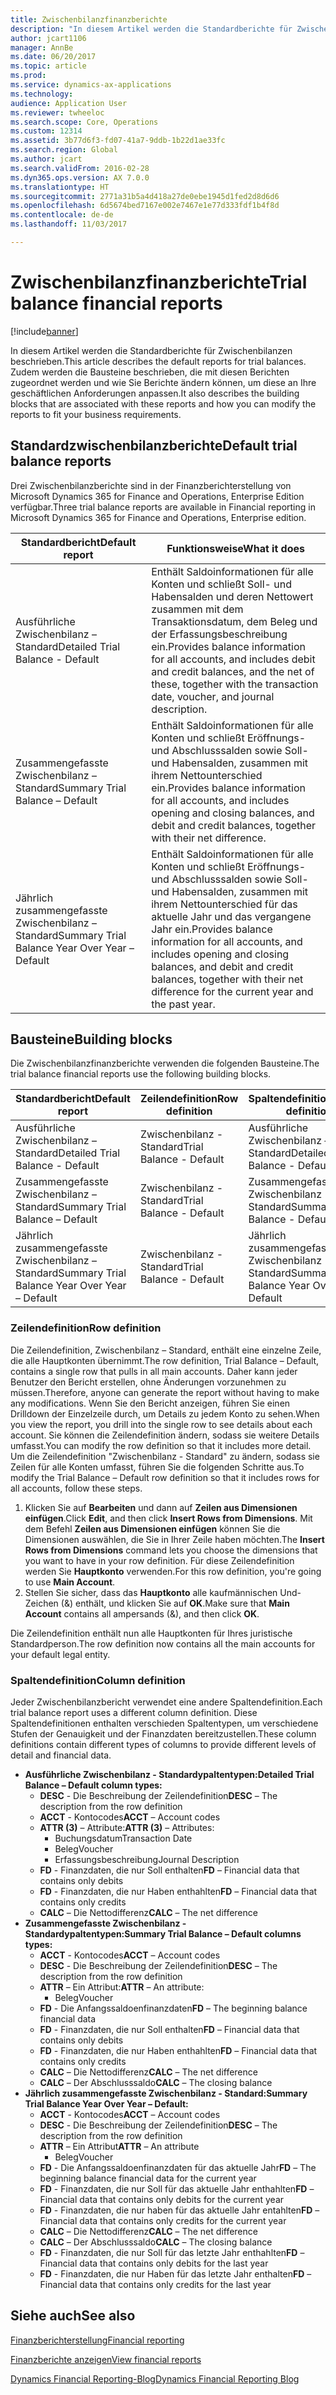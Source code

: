 ```yaml
---
title: Zwischenbilanzfinanzberichte
description: "In diesem Artikel werden die Standardberichte für Zwischenbilanzen beschrieben. Zudem werden die Bausteine beschrieben, die mit diesen Berichten zugeordnet werden und wie Sie Berichte ändern können, um diese an Ihre geschäftlichen Anforderungen anpassen."
author: jcart1106
manager: AnnBe
ms.date: 06/20/2017
ms.topic: article
ms.prod: 
ms.service: dynamics-ax-applications
ms.technology: 
audience: Application User
ms.reviewer: twheeloc
ms.search.scope: Core, Operations
ms.custom: 12314
ms.assetid: 3b77d6f3-fd07-41a7-9ddb-1b22d1ae33fc
ms.search.region: Global
ms.author: jcart
ms.search.validFrom: 2016-02-28
ms.dyn365.ops.version: AX 7.0.0
ms.translationtype: HT
ms.sourcegitcommit: 2771a31b5a4d418a27de0ebe1945d1fed2d8d6d6
ms.openlocfilehash: 6d5674bed7167e002e7467e1e77d333fdf1b4f8d
ms.contentlocale: de-de
ms.lasthandoff: 11/03/2017

---
```


# <a name="trial-balance-financial-reports"></a><span data-ttu-id="fa7a4-104">Zwischenbilanzfinanzberichte</span><span class="sxs-lookup"><span data-stu-id="fa7a4-104">Trial balance financial reports</span></span>

[!include[banner](../includes/banner.md)]


<span data-ttu-id="fa7a4-105">In diesem Artikel werden die Standardberichte für Zwischenbilanzen beschrieben.</span><span class="sxs-lookup"><span data-stu-id="fa7a4-105">This article describes the default reports for trial balances.</span></span> <span data-ttu-id="fa7a4-106">Zudem werden die Bausteine beschrieben, die mit diesen Berichten zugeordnet werden und wie Sie Berichte ändern können, um diese an Ihre geschäftlichen Anforderungen anpassen.</span><span class="sxs-lookup"><span data-stu-id="fa7a4-106">It also describes the building blocks that are associated with these reports and how you can modify the reports to fit your business requirements.</span></span> 

<a name="default-trial-balance-reports"></a><span data-ttu-id="fa7a4-107">Standardzwischenbilanzberichte</span><span class="sxs-lookup"><span data-stu-id="fa7a4-107">Default trial balance reports</span></span>
-----------------------------

<span data-ttu-id="fa7a4-108">Drei Zwischenbilanzberichte sind in der Finanzberichterstellung von Microsoft Dynamics 365 for Finance and Operations, Enterprise Edition verfügbar.</span><span class="sxs-lookup"><span data-stu-id="fa7a4-108">Three trial balance reports are available in Financial reporting in Microsoft Dynamics 365 for Finance and Operations, Enterprise edition.</span></span>

| <span data-ttu-id="fa7a4-109">Standardbericht</span><span class="sxs-lookup"><span data-stu-id="fa7a4-109">Default report</span></span>                                 | <span data-ttu-id="fa7a4-110">Funktionsweise</span><span class="sxs-lookup"><span data-stu-id="fa7a4-110">What it does</span></span>                                                                                                                                                                                        |
|------------------------------------------------|-----------------------------------------------------------------------------------------------------------------------------------------------------------------------------------------------------|
| <span data-ttu-id="fa7a4-111">Ausführliche Zwischenbilanz – Standard</span><span class="sxs-lookup"><span data-stu-id="fa7a4-111">Detailed Trial Balance - Default</span></span>               | <span data-ttu-id="fa7a4-112">Enthält Saldoinformationen für alle Konten und schließt Soll- und Habensalden und deren Nettowert zusammen mit dem Transaktionsdatum, dem Beleg und der Erfassungsbeschreibung ein.</span><span class="sxs-lookup"><span data-stu-id="fa7a4-112">Provides balance information for all accounts, and includes debit and credit balances, and the net of these, together with the transaction date, voucher, and journal description.</span></span>                  |
| <span data-ttu-id="fa7a4-113">Zusammengefasste Zwischenbilanz – Standard</span><span class="sxs-lookup"><span data-stu-id="fa7a4-113">Summary Trial Balance – Default</span></span>                | <span data-ttu-id="fa7a4-114">Enthält Saldoinformationen für alle Konten und schließt Eröffnungs- und Abschlusssalden sowie Soll- und Habensalden, zusammen mit ihrem Nettounterschied ein.</span><span class="sxs-lookup"><span data-stu-id="fa7a4-114">Provides balance information for all accounts, and includes opening and closing balances, and debit and credit balances, together with their net difference.</span></span>                                        |
| <span data-ttu-id="fa7a4-115">Jährlich zusammengefasste Zwischenbilanz – Standard</span><span class="sxs-lookup"><span data-stu-id="fa7a4-115">Summary Trial Balance Year Over Year – Default</span></span> | <span data-ttu-id="fa7a4-116">Enthält Saldoinformationen für alle Konten und schließt Eröffnungs- und Abschlusssalden sowie Soll- und Habensalden, zusammen mit ihrem Nettounterschied für das aktuelle Jahr und das vergangene Jahr ein.</span><span class="sxs-lookup"><span data-stu-id="fa7a4-116">Provides balance information for all accounts, and includes opening and closing balances, and debit and credit balances, together with their net difference for the current year and the past year.</span></span> |

## <a name="building-blocks"></a><span data-ttu-id="fa7a4-117">Bausteine</span><span class="sxs-lookup"><span data-stu-id="fa7a4-117">Building blocks</span></span>
<span data-ttu-id="fa7a4-118">Die Zwischenbilanzfinanzberichte verwenden die folgenden Bausteine.</span><span class="sxs-lookup"><span data-stu-id="fa7a4-118">The trial balance financial reports use the following building blocks.</span></span>

| <span data-ttu-id="fa7a4-119">Standardbericht</span><span class="sxs-lookup"><span data-stu-id="fa7a4-119">Default report</span></span>                                 | <span data-ttu-id="fa7a4-120">Zeilendefinition</span><span class="sxs-lookup"><span data-stu-id="fa7a4-120">Row definition</span></span>          | <span data-ttu-id="fa7a4-121">Spaltendefinition</span><span class="sxs-lookup"><span data-stu-id="fa7a4-121">Column definition</span></span>                              |
|------------------------------------------------|-------------------------|------------------------------------------------|
| <span data-ttu-id="fa7a4-122">Ausführliche Zwischenbilanz – Standard</span><span class="sxs-lookup"><span data-stu-id="fa7a4-122">Detailed Trial Balance - Default</span></span>               | <span data-ttu-id="fa7a4-123">Zwischenbilanz - Standard</span><span class="sxs-lookup"><span data-stu-id="fa7a4-123">Trial Balance - Default</span></span> | <span data-ttu-id="fa7a4-124">Ausführliche Zwischenbilanz – Standard</span><span class="sxs-lookup"><span data-stu-id="fa7a4-124">Detailed Trial Balance - Default</span></span>               |
| <span data-ttu-id="fa7a4-125">Zusammengefasste Zwischenbilanz – Standard</span><span class="sxs-lookup"><span data-stu-id="fa7a4-125">Summary Trial Balance – Default</span></span>                | <span data-ttu-id="fa7a4-126">Zwischenbilanz - Standard</span><span class="sxs-lookup"><span data-stu-id="fa7a4-126">Trial Balance - Default</span></span> | <span data-ttu-id="fa7a4-127">Zusammengefasste Zwischenbilanz - Standard</span><span class="sxs-lookup"><span data-stu-id="fa7a4-127">Summary Trial Balance - Default</span></span>                |
| <span data-ttu-id="fa7a4-128">Jährlich zusammengefasste Zwischenbilanz – Standard</span><span class="sxs-lookup"><span data-stu-id="fa7a4-128">Summary Trial Balance Year Over Year – Default</span></span> | <span data-ttu-id="fa7a4-129">Zwischenbilanz - Standard</span><span class="sxs-lookup"><span data-stu-id="fa7a4-129">Trial Balance - Default</span></span> | <span data-ttu-id="fa7a4-130">Jährlich zusammengefasste Zwischenbilanz - Standard</span><span class="sxs-lookup"><span data-stu-id="fa7a4-130">Summary Trial Balance Year Over Year - Default</span></span> |

### <a name="row-definition"></a><span data-ttu-id="fa7a4-131">Zeilendefinition</span><span class="sxs-lookup"><span data-stu-id="fa7a4-131">Row definition</span></span>

<span data-ttu-id="fa7a4-132">Die Zeilendefinition, Zwischenbilanz – Standard, enthält eine einzelne Zeile, die alle Hauptkonten übernimmt.</span><span class="sxs-lookup"><span data-stu-id="fa7a4-132">The row definition, Trial Balance – Default, contains a single row that pulls in all main accounts.</span></span> <span data-ttu-id="fa7a4-133">Daher kann jeder Benutzer den Bericht erstellen, ohne Änderungen vorzunehmen zu müssen.</span><span class="sxs-lookup"><span data-stu-id="fa7a4-133">Therefore, anyone can generate the report without having to make any modifications.</span></span> <span data-ttu-id="fa7a4-134">Wenn Sie den Bericht anzeigen, führen Sie einen Drilldown der Einzelzeile durch, um Details zu jedem Konto zu sehen.</span><span class="sxs-lookup"><span data-stu-id="fa7a4-134">When you view the report, you drill into the single row to see details about each account.</span></span> <span data-ttu-id="fa7a4-135">Sie können die Zeilendefinition ändern, sodass sie weitere Details umfasst.</span><span class="sxs-lookup"><span data-stu-id="fa7a4-135">You can modify the row definition so that it includes more detail.</span></span> <span data-ttu-id="fa7a4-136">Um die Zeilendefinition "Zwischenbilanz - Standard" zu ändern, sodass sie Zeilen für alle Konten umfasst, führen Sie die folgenden Schritte aus.</span><span class="sxs-lookup"><span data-stu-id="fa7a4-136">To modify the Trial Balance – Default row definition so that it includes rows for all accounts, follow these steps.</span></span>

1.  <span data-ttu-id="fa7a4-137">Klicken Sie auf **Bearbeiten** und dann auf **Zeilen aus Dimensionen einfügen**.</span><span class="sxs-lookup"><span data-stu-id="fa7a4-137">Click **Edit**, and then click **Insert Rows from Dimensions**.</span></span> <span data-ttu-id="fa7a4-138">Mit dem Befehl **Zeilen aus Dimensionen einfügen** können Sie die Dimensionen auswählen, die Sie in Ihrer Zeile haben möchten.</span><span class="sxs-lookup"><span data-stu-id="fa7a4-138">The **Insert Rows from Dimensions** command lets you choose the dimensions that you want to have in your row definition.</span></span> <span data-ttu-id="fa7a4-139">Für diese Zeilendefinition werden Sie **Hauptkonto** verwenden.</span><span class="sxs-lookup"><span data-stu-id="fa7a4-139">For this row definition, you're going to use **Main Account**.</span></span>
2.  <span data-ttu-id="fa7a4-140">Stellen Sie sicher, dass das **Hauptkonto** alle kaufmännischen Und-Zeichen (&) enthält, und klicken Sie auf **OK**.</span><span class="sxs-lookup"><span data-stu-id="fa7a4-140">Make sure that **Main Account** contains all ampersands (&), and then click **OK**.</span></span>

<span data-ttu-id="fa7a4-141">Die Zeilendefinition enthält nun alle Hauptkonten für Ihres juristische Standardperson.</span><span class="sxs-lookup"><span data-stu-id="fa7a4-141">The row definition now contains all the main accounts for your default legal entity.</span></span>

### <a name="column-definition"></a><span data-ttu-id="fa7a4-142">Spaltendefinition</span><span class="sxs-lookup"><span data-stu-id="fa7a4-142">Column definition</span></span>

<span data-ttu-id="fa7a4-143">Jeder Zwischenbilanzbericht verwendet eine andere Spaltendefinition.</span><span class="sxs-lookup"><span data-stu-id="fa7a4-143">Each trial balance report uses a different column definition.</span></span> <span data-ttu-id="fa7a4-144">Diese Spaltendefinitionen enthalten verschieden Spaltentypen, um verschiedene Stufen der Genauigkeit und der Finanzdaten bereitzustellen.</span><span class="sxs-lookup"><span data-stu-id="fa7a4-144">These column definitions contain different types of columns to provide different levels of detail and financial data.</span></span>

-   <span data-ttu-id="fa7a4-145">**Ausführliche Zwischenbilanz - Standardypaltentypen:**</span><span class="sxs-lookup"><span data-stu-id="fa7a4-145">**Detailed Trial Balance – Default column types:**</span></span>
    -   <span data-ttu-id="fa7a4-146">**DESC** - Die Beschreibung der Zeilendefinition</span><span class="sxs-lookup"><span data-stu-id="fa7a4-146">**DESC** – The description from the row definition</span></span>
    -   <span data-ttu-id="fa7a4-147">**ACCT** - Kontocodes</span><span class="sxs-lookup"><span data-stu-id="fa7a4-147">**ACCT** – Account codes</span></span>
    -   <span data-ttu-id="fa7a4-148">**ATTR (3)** – Attribute:</span><span class="sxs-lookup"><span data-stu-id="fa7a4-148">**ATTR (3)** – Attributes:</span></span>
        -   <span data-ttu-id="fa7a4-149">Buchungsdatum</span><span class="sxs-lookup"><span data-stu-id="fa7a4-149">Transaction Date</span></span>
        -   <span data-ttu-id="fa7a4-150">Beleg</span><span class="sxs-lookup"><span data-stu-id="fa7a4-150">Voucher</span></span>
        -   <span data-ttu-id="fa7a4-151">Erfassungsbeschreibung</span><span class="sxs-lookup"><span data-stu-id="fa7a4-151">Journal Description</span></span>
    -   <span data-ttu-id="fa7a4-152">**FD** - Finanzdaten, die nur Soll enthalten</span><span class="sxs-lookup"><span data-stu-id="fa7a4-152">**FD** – Financial data that contains only debits</span></span>
    -   <span data-ttu-id="fa7a4-153">**FD** - Finanzdaten, die nur Haben enthahlten</span><span class="sxs-lookup"><span data-stu-id="fa7a4-153">**FD** – Financial data that contains only credits</span></span>
    -   <span data-ttu-id="fa7a4-154">**CALC** – Die Nettodifferenz</span><span class="sxs-lookup"><span data-stu-id="fa7a4-154">**CALC** – The net difference</span></span>
-   <span data-ttu-id="fa7a4-155">**Zusammengefasste Zwischenbilanz - Standardypaltentypen:**</span><span class="sxs-lookup"><span data-stu-id="fa7a4-155">**Summary Trial Balance – Default columns types:**</span></span>
    -   <span data-ttu-id="fa7a4-156">**ACCT** - Kontocodes</span><span class="sxs-lookup"><span data-stu-id="fa7a4-156">**ACCT** – Account codes</span></span>
    -   <span data-ttu-id="fa7a4-157">**DESC** - Die Beschreibung der Zeilendefinition</span><span class="sxs-lookup"><span data-stu-id="fa7a4-157">**DESC** – The description from the row definition</span></span>
    -   <span data-ttu-id="fa7a4-158">**ATTR** – Ein Attribut:</span><span class="sxs-lookup"><span data-stu-id="fa7a4-158">**ATTR** – An attribute:</span></span>
        -   <span data-ttu-id="fa7a4-159">Beleg</span><span class="sxs-lookup"><span data-stu-id="fa7a4-159">Voucher</span></span>
    -   <span data-ttu-id="fa7a4-160">**FD** - Die Anfangssaldoenfinanzdaten</span><span class="sxs-lookup"><span data-stu-id="fa7a4-160">**FD** – The beginning balance financial data</span></span>
    -   <span data-ttu-id="fa7a4-161">**FD** - Finanzdaten, die nur Soll enthalten</span><span class="sxs-lookup"><span data-stu-id="fa7a4-161">**FD** – Financial data that contains only debits</span></span>
    -   <span data-ttu-id="fa7a4-162">**FD** - Finanzdaten, die nur Haben enthahlten</span><span class="sxs-lookup"><span data-stu-id="fa7a4-162">**FD** – Financial data that contains only credits</span></span>
    -   <span data-ttu-id="fa7a4-163">**CALC** – Die Nettodifferenz</span><span class="sxs-lookup"><span data-stu-id="fa7a4-163">**CALC** – The net difference</span></span>
    -   <span data-ttu-id="fa7a4-164">**CALC** – Der Abschlusssaldo</span><span class="sxs-lookup"><span data-stu-id="fa7a4-164">**CALC** – The closing balance</span></span>
-   <span data-ttu-id="fa7a4-165">**Jährlich zusammengefasste Zwischenbilanz - Standard:**</span><span class="sxs-lookup"><span data-stu-id="fa7a4-165">**Summary Trial Balance Year Over Year – Default:**</span></span>
    -   <span data-ttu-id="fa7a4-166">**ACCT** - Kontocodes</span><span class="sxs-lookup"><span data-stu-id="fa7a4-166">**ACCT** – Account codes</span></span>
    -   <span data-ttu-id="fa7a4-167">**DESC** - Die Beschreibung der Zeilendefinition</span><span class="sxs-lookup"><span data-stu-id="fa7a4-167">**DESC** – The description from the row definition</span></span>
    -   <span data-ttu-id="fa7a4-168">**ATTR** – Ein Attribut</span><span class="sxs-lookup"><span data-stu-id="fa7a4-168">**ATTR** – An attribute</span></span>
        -   <span data-ttu-id="fa7a4-169">Beleg</span><span class="sxs-lookup"><span data-stu-id="fa7a4-169">Voucher</span></span>
    -   <span data-ttu-id="fa7a4-170">**FD** - Die Anfangssaldoenfinanzdaten für das aktuelle Jahr</span><span class="sxs-lookup"><span data-stu-id="fa7a4-170">**FD** – The beginning balance financial data for the current year</span></span>
    -   <span data-ttu-id="fa7a4-171">**FD** - Finanzdaten, die nur Soll für das aktuelle Jahr enthahlten</span><span class="sxs-lookup"><span data-stu-id="fa7a4-171">**FD** – Financial data that contains only debits for the current year</span></span>
    -   <span data-ttu-id="fa7a4-172">**FD** - Finanzdaten, die nur haben für das aktuelle Jahr entahlten</span><span class="sxs-lookup"><span data-stu-id="fa7a4-172">**FD** – Financial data that contains only credits for the current year</span></span>
    -   <span data-ttu-id="fa7a4-173">**CALC** – Die Nettodifferenz</span><span class="sxs-lookup"><span data-stu-id="fa7a4-173">**CALC** – The net difference</span></span>
    -   <span data-ttu-id="fa7a4-174">**CALC** – Der Abschlusssaldo</span><span class="sxs-lookup"><span data-stu-id="fa7a4-174">**CALC** – The closing balance</span></span>
    -   <span data-ttu-id="fa7a4-175">**FD** - Finanzdaten, die nur Soll für das letzte Jahr enthahlten</span><span class="sxs-lookup"><span data-stu-id="fa7a4-175">**FD** – Financial data that contains only debits for the last year</span></span>
    -   <span data-ttu-id="fa7a4-176">**FD** - Finanzdaten, die nur Haben für das letzte Jahr enthalten</span><span class="sxs-lookup"><span data-stu-id="fa7a4-176">**FD** – Financial data that contains only credits for the last year</span></span>

 

<a name="see-also"></a><span data-ttu-id="fa7a4-177">Siehe auch</span><span class="sxs-lookup"><span data-stu-id="fa7a4-177">See also</span></span>
--------

[<span data-ttu-id="fa7a4-178">Finanzberichterstellung</span><span class="sxs-lookup"><span data-stu-id="fa7a4-178">Financial reporting</span></span>](financial-reporting-getting-started.md)

[<span data-ttu-id="fa7a4-179">Finanzberichte anzeigen</span><span class="sxs-lookup"><span data-stu-id="fa7a4-179">View financial reports</span></span>](view-financial-reports.md)

[<span data-ttu-id="fa7a4-180">Dynamics Financial Reporting-Blog</span><span class="sxs-lookup"><span data-stu-id="fa7a4-180">Dynamics Financial Reporting Blog</span></span>](http://blogs.msdn.com/b/dynamics_financial_reporting/)




